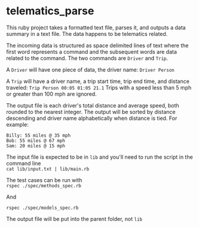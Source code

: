 # telematics_parse

This ruby project takes a formatted text file, parses it, and outputs a data summary in a text file. The data happens to be telematics related.

The incoming data is structured as space delimited lines of text where the first word represents a command and the subsequent words are data related to the command. The two commands are ```Driver``` and ```Trip```.

A ```Driver``` will have one piece of data, the driver name: ```Driver Person```

A ```Trip``` will have a driver name, a trip start time, trip end time, and distance traveled: ```Trip Person 00:05 01:05 21.1```
Trips with a speed less than 5 mph or greater than 100 mph are ignored.

The output file is each driver's total distance and average speed, both rounded to the nearest integer. The output will be sorted by distance descending and driver name alphabetically when distance is tied. For example:

```
Billy: 55 miles @ 35 mph
Bob: 55 miles @ 67 mph
Sam: 20 miles @ 15 mph
```


The input file is expected to be in ``` lib ``` and you'll need to run the script in the command line \
``` cat lib/input.txt | lib/main.rb ```

The test cases can be run with \
``` rspec ./spec/methods_spec.rb ```

And

``` rspec ./spec/models_spec.rb ```

The output file will be put into the parent folder, not ```lib```
